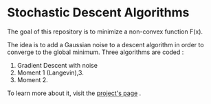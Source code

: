 # Stochastic Descent Algorithms

The goal of this repository is to minimize a non-convex function F(x).

The idea is to add a Gaussian noise to a descent algorithm in order to converge to the global minimum. Three algorithms are coded  :
1. Gradient Descent with noise
2. Moment 1 (Langevin),3.
3. Moment 2. 

To learn more about it, visit the [project's page](http://arthurbous.com/stochasticdescent.html) .